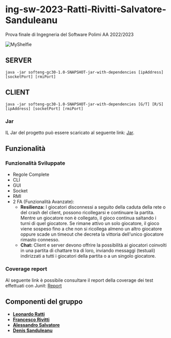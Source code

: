 # ing-sw-2023-Ratti-Rivitti-Salvatore-Sanduleanu
Prova finale di Ingegneria del Software Polimi AA 2022/2023

![MyShelfie](https://www.craniocreations.it/storage/media/products/54/112/My_Shelfie_box_ITA-ENG.png)

## SERVER

```
java -jar softeng-gc30-1.0-SNAPSHOT-jar-with-dependencies [ipAddress] [socketPort] [rmiPort]
```

## CLIENT

```
java -jar softeng-gc30-1.0-SNAPSHOT-jar-with-dependencies [G/T] [R/S] [ipAddress] [socketPort] [rmiPort]
```

### Jar
IL Jar del progetto può essere scaricato al seguente link: [Jar](https://github.com/rivitti01/ing-sw-2023-ratti-rivitti-salvatore-sanduleanu/releases/download/MyShelfie/softeng-gc30-1.0-SNAPSHOT-jar-with-dependencies.jar).




## Funzionalità
### Funzionalità Sviluppate
- Regole Complete
- CLI
- GUI
- Socket
- RMI
- 2 FA (Funzionalità Avanzate):
    - __Resilienza:__ I giocatori disconnessi a seguito della caduta della rete o del crash del client, possono ricollegarsi e continuare la partita. Mentre un giocatore non è collegato, il gioco continua saltando i turni di quel giocatore. Se rimane attivo un solo giocatore, il gioco viene sospeso fino a che non si ricollega almeno un altro giocatore oppure scade un timeout che decreta la vittoria dell'unico giocatore rimasto connesso.
    - __Chat:__ Client e server devono offrire la possibilità ai giocatori coinvolti in una partita di chattare tra di loro, inviando messaggi (testuali) indirizzati a tutti i giocatori della partita o a un singolo giocatore.

### Coverage report
Al seguente link è possibile consultare il report della coverage dei test effettuati con Junit: [Report](https://github.com/rivitti01/ing-sw-2023-ratti-rivitti-salvatore-sanduleanu/blob/main/documents/image.png)


## Componenti del gruppo
- [__Leonardo Ratti__](https://github.com/LRatti)
- [__Francesco Rivitti__](https://github.com/rivitti01)
- [__Alessandro Salvatore__](https://github.com/SAAL01)
- [__Denis Sanduleanu__](https://github.com/DenSandu)
